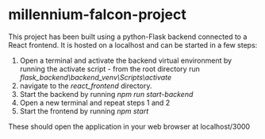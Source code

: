 # millennium-falcon-project
 
This project has been built using a python-Flask backend connected to a React frontend. It is hosted on a localhost and can be started in a few steps:

1. Open a terminal and activate the backend virtual environment by running the activate script - from the root directory run _flask_backend\backend_venv\Scripts\activate_
2. navigate to the _react_frontend_ directory.
3. Start the backend by running _npm run start-backend_
4. Open a new terminal and repeat steps 1 and 2
5. Start the frontend by running _npm start_

These should open the application in your web browser at localhost/3000
